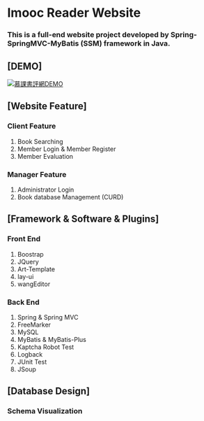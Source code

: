 # Imooc Reader Website
### This is a full-end website project developed by Spring-SpringMVC-MyBatis (SSM) framework in Java.

## [DEMO]
[![慕課書評網DEMO](https://res.cloudinary.com/marcomontalbano/image/upload/v1676381898/video_to_markdown/images/youtube--22WtiOtFf20-c05b58ac6eb4c4700831b2b3070cd403.jpg)](https://youtu.be/22WtiOtFf20 "慕課書評網DEMO")

## [Website Feature]
### Client Feature
1. Book Searching
2. Member Login & Member Register
3. Member Evaluation

### Manager Feature
1. Administrator Login
2. Book database Management (CURD)

## [Framework & Software & Plugins]
### Front End
1. Boostrap
2. JQuery
3. Art-Template
4. lay-ui
5. wangEditor

### Back End
1. Spring & Spring MVC
2. FreeMarker
3. MySQL
4. MyBatis & MyBatis-Plus
5. Kaptcha Robot Test
6. Logback
7. JUnit Test
8. JSoup

## [Database Design]
### Schema Visualization
